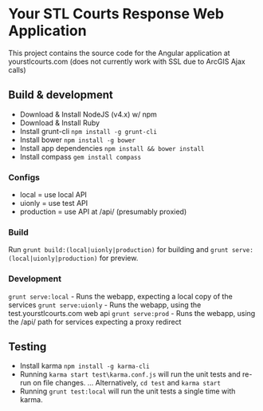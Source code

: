 # Your STL Courts Response Web Application

This project contains the source code for the Angular application at yourstlcourts.com (does not currently work with SSL due to ArcGIS Ajax calls)

## Build & development

* Download & Install NodeJS (v4.x) w/ npm
* Download & Install Ruby
* Install grunt-cli `npm install -g grunt-cli`
* Install bower `npm install -g bower`
* Install app dependencies `npm install && bower install`
* Install compass `gem install compass`

### Configs
* local = use local API
* uionly = use test API
* production = use API at /api/ (presumably proxied)

### Build
Run `grunt build:(local|uionly|production)` for building and `grunt serve:(local|uionly|production)` for preview.

### Development
`grunt serve:local` - Runs the webapp, expecting a local copy of the services
`grunt serve:uionly` - Runs the webapp, using the test.yourstlcourts.com web api
`grunt serve:prod` - Runs the webapp, using the /api/ path for services expecting a proxy redirect

## Testing

* Install karma `npm install -g karma-cli`
* Running `karma start test\karma.conf.js` will run the unit tests and re-run on file changes.
... Alternatively, `cd test` and `karma start`
* Running `grunt test:local` will run the unit tests a single time with karma.
